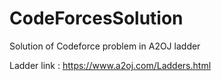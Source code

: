 # CodeForcesSolution
Solution of Codeforce problem in A2OJ ladder

Ladder link : https://www.a2oj.com/Ladders.html
